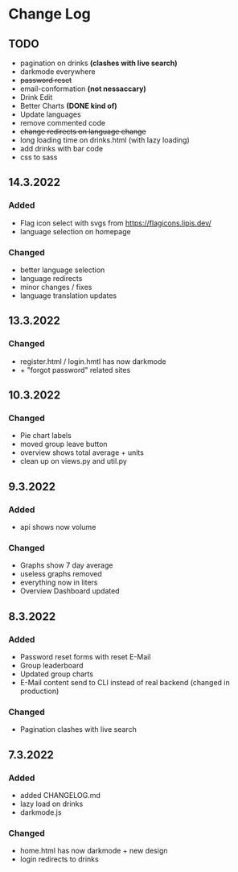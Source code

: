 # Change Log

## TODO

-   pagination on drinks **(clashes with live search)**
-   darkmode everywhere
-   ~~password reset~~
-   email-conformation **(not nessaccary)**
-   Drink Edit
-   Better Charts **(DONE kind of)**
-   Update languages
-   remove commented code
-   ~~change redirects on language change~~
-   long loading time on drinks.html (with lazy loading)
-   add drinks with bar code
-   css to sass

## 14.3.2022

### Added
- Flag icon select with svgs from https://flagicons.lipis.dev/
- language selection on homepage
### Changed

-   better language selection
-   language redirects
-   minor changes / fixes
- language translation updates

## 13.3.2022

### Changed

-   register.html / login.hmtl has now darkmode
-   \+ "forgot password" related sites

## 10.3.2022

### Changed

-   Pie chart labels
-   moved group leave button
-   overview shows total average + units
-   clean up on views.py and util.py

## 9.3.2022

### Added

-   api shows now volume

### Changed

-   Graphs show 7 day average
-   useless graphs removed
-   everything now in liters
-   Overview Dashboard updated

## 8.3.2022

### Added

-   Password reset forms with reset E-Mail
-   Group leaderboard
-   Updated group charts
-   E-Mail content send to CLI instead of real backend (changed in production)

### Changed

-   Pagination clashes with live search

## 7.3.2022

### Added

-   added CHANGELOG.md
-   lazy load on drinks
-   darkmode.js

### Changed

-   home.html has now darkmode + new design
-   login redirects to drinks
